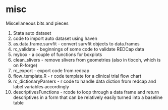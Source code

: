
# misc

Miscellaneous bits and pieces

1. Stata auto dataset 
2. code to import auto dataset using haven
3. as.data.frame.survfit - convert survfit objects to data.frames
4. rc_validate - beginnings of some code to validate REDCap data
5. mybox - a couple of functions for boxplots
6. clean_slivers - remove slivers from geometries (also in tlocoh, which is on R-forge)
7. rc_export - export code from redcap
8. flow_template.R - r code template for a clinical trial flow chart
9. rc_dictionaryParsers - r code to handle data diction from redcap and label variables accordingly
10. descriptivesFunctions - rcode to loop through a data frame and return descriptives in a form that can be relatively easily turned into a baseline table
